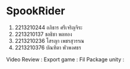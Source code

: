 # SpookRider
1. 2213210244 อภิธาร ศรีเจริญจิระ 
2. 2213210137 ชลธิชา พลทอง
3. 2213210236 โสรญา เพชรสุวรรณ
4. 2213210376 บัณฑิตา พัวพงศธร

Video Review : 
Export game : 
Fil Package unity :
